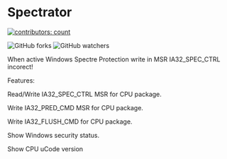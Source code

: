# Spectrator
[![contributors: count](https://img.shields.io/badge/contributors-welcome-brightgreen.svg?style=social)](https://github.com/M0nteCarl0/OpenComunicationModule)

![GitHub forks](https://img.shields.io/github/forks/M0nteCarl0/Spectrator.svg?label=Fork&style=social)
![GitHub watchers](https://img.shields.io/github/watchers/M0nteCarl0/Spectrator.svg?label=watch&style=social)

When active Windows Spectre Protection write in MSR IA32_SPEC_CTRL incorect!

Features:

Read/Write IA32_SPEC_CTRL MSR for CPU package.

Write IA32_PRED_CMD MSR for CPU package.

Write IA32_FLUSH_CMD for CPU package.

Show Windows security status.

Show CPU uCode version


